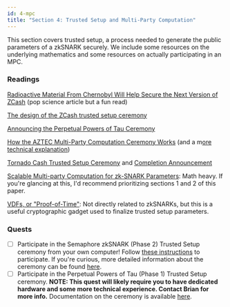 ```yaml
---
id: 4-mpc
title: "Section 4: Trusted Setup and Multi-Party Computation"
---
```


This section covers trusted setup, a process needed to generate the public parameters of a zkSNARK securely. We include some resources on the underlying mathematics and some resources on actually participating in an MPC.

### Readings

[Radioactive Material From Chernobyl Will Help Secure the Next Version of ZCash](https://www.vice.com/en/article/gy8yn7/power-tau-zcash-radioactive-toxic-waste) (pop science article but a fun read)

[The design of the ZCash trusted setup ceremony](https://electriccoin.co/blog/the-design-of-the-ceremony/)

[Announcing the Perpetual Powers of Tau Ceremony](https://medium.com/coinmonks/announcing-the-perpetual-powers-of-tau-ceremony-to-benefit-all-zk-snark-projects-c3da86af8377)

[How the AZTEC Multi-Party Computation Ceremony Works](https://medium.com/aztec-protocol/aztec-how-the-ceremony-works-5c23a54e2dd9) (and a m[ore technical explanation](https://medium.com/aztec-protocol/aztec-how-the-ceremony-works-9f021cf190d0))

[Tornado Cash Trusted Setup Ceremony](https://medium.com/@tornado.cash/tornado-cash-trusted-setup-ceremony-b846e1e00be1) and [Completion Announcement](https://tornado-cash.medium.com/the-biggest-trusted-setup-ceremony-in-the-world-3c6ab9c8fffa)

[Scalable Multi-party Computation for zk-SNARK Parameters](https://eprint.iacr.org/2017/1050.pdf): Math heavy. If you're glancing at this, I'd recommend prioritizing sections 1 and 2 of this paper.

[VDFs, or "Proof-of-Time"](https://paper.dropbox.com/doc/VDFs-or-Proof-of-Time--BClyOYdUr4VaqhbNV8EwTRgDAQ-4h1N9a4ZcQH3KX5SdzVhy): Not directly related to zkSNARKs, but this is a useful cryptographic gadget used to finalize trusted setup parameters.

### Quests

- [ ]  Participate in the Semaphore zkSNARK (Phase 2) Trusted Setup ceremony from your own computer! Follow [these instructions](https://hackmd.io/oja21FipQ5KhQcXeyuQWFQ?view) to participate. If you're curious, more detailed information about the ceremony can be found [here](https://github.com/appliedzkp/semaphore-phase2-setup/).
- [ ]  Participate in the Perpetual Powers of Tau (Phase 1) Trusted Setup ceremony. **NOTE: This quest will likely require you to have dedicated hardware and some more technical experience. Contact Brian for more info.** Documentation on the ceremony is available [here](https://github.com/weijiekoh/perpetualpowersoftau).
